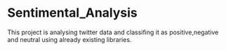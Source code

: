 # Sentimental_Analysis
This project is analysing twitter data and classifing it as positive,negative and neutral using already existing libraries.
 
